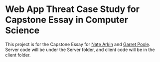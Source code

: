 # Web App Threat Case Study for Capstone Essay in Computer Science
This project is for the Capstone Essay for [Nate Arkin](https://twitter.com/natearkin) and [Garret Poole](https://twitter.com/garret_poole). Server code will be under the Server folder, and client code will be in the client folder. 